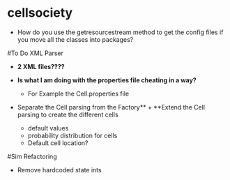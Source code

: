 # cellsociety
- How do you use the getresourcestream method to get the config files if you move all the classes into packages?



#To Do XML Parser

- **2 XML files????**
- **Is what I am doing with the properties file cheating in a way?**
  + For Example the Cell.properties file

- Separate the Cell parsing from the Factory** + **Extend the Cell parsing to create the different cells
  + default values
  + probability distribution for cells
  + Default cell location?

#Sim Refactoring

- Remove hardcoded state ints
